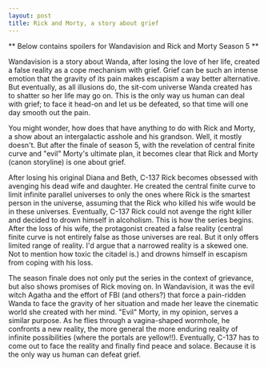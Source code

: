 ```yaml
---
layout: post
title: Rick and Morty, a story about grief
---
```



** Below contains spoilers for Wandavision and Rick and Morty Season 5 **

Wandavision is a story about Wanda, after losing the love of her life, created a false reality as a cope mechanism with grief. Grief can be such an intense emotion that the gravity of its pain makes escapism a way better alternative. But eventually, as all illusions do, the sit-com universe Wanda created has to shatter so her life may go on. This is the only way us human can deal with grief; to face it head-on and let us be defeated, so that time will one day smooth out the pain.

You might wonder, how does that have anything to do with Rick and Morty, a show about an intergalactic asshole and his grandson. Well, it mostly doesn't. But after the finale of season 5, with the revelation of central finite curve and "evil" Morty's ultimate plan, it becomes clear that Rick and Morty (canon storyline) is one about grief.

After losing his original Diana and Beth, C-137 Rick becomes obsessed with avenging his dead wife and daughter. He created the central finite curve to limit infinite parallel universes to only the ones where Rick is the smartest person in the universe, assuming that the Rick who killed his wife would be in these universes. Eventually, C-137 Rick could not avenge the right killer and decided to drown himself in alcoholism. This is how the series begins. After the loss of his wife, the protagonist created a false reality (central finite curve is not entirely false as those universes are real. But it only offers limited range of reality. I'd argue that a narrowed reality is a skewed one. Not to mention how toxic the citadel is.) and drowns himself in escapism from coping with his loss.

The season finale does not only put the series in the context of grievance, but also shows promises of Rick moving on. In Wandavision, it was the evil witch Agatha and the effort of FBI (and others?) that force a pain-ridden Wanda to face the gravity of her situation and made her leave the cinematic world she created with her mind. "Evil" Morty, in my opinion, serves a similar purpose. As he flies through a vagina-shaped wormhole, he confronts a new reality, the more general the more enduring reality of infinite possibilities (where the portals are yellow!!). Eventually, C-137 has to come out to face the reality and finally find peace and solace. Because it is the only way us human can defeat grief.
